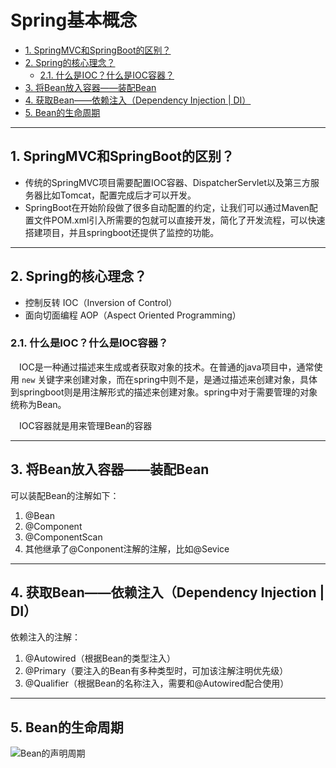 # Spring基本概念

<!-- TOC -->

- [1. SpringMVC和SpringBoot的区别？](#1-springmvc和springboot的区别)
- [2. Spring的核心理念？](#2-spring的核心理念)
  - [2.1. 什么是IOC？什么是IOC容器？](#21-什么是ioc什么是ioc容器)
- [3. 将Bean放入容器——装配Bean](#3-将bean放入容器装配bean)
- [4. 获取Bean——依赖注入（Dependency Injection | DI）](#4-获取bean依赖注入dependency-injection--di)
- [5. Bean的生命周期](#5-bean的生命周期)

<!-- /TOC -->

---
## 1. SpringMVC和SpringBoot的区别？

- 传统的SpringMVC项目需要配置IOC容器、DispatcherServlet以及第三方服务器比如Tomcat，配置完成后才可以开发。
- SpringBoot在开始阶段做了很多自动配置的约定，让我们可以通过Maven配置文件POM.xml引入所需要的包就可以直接开发，简化了开发流程，可以快速搭建项目，并且springboot还提供了监控的功能。

---
## 2. Spring的核心理念？

- 控制反转 IOC（Inversion of Control）
- 面向切面编程 AOP（Aspect Oriented Programming）

### 2.1. 什么是IOC？什么是IOC容器？

&emsp;IOC是一种通过描述来生成或者获取对象的技术。在普通的java项目中，通常使用 `new` 关键字来创建对象，而在spring中则不是，是通过描述来创建对象，具体到springboot则是用注解形式的描述来创建对象。spring中对于需要管理的对象统称为Bean。

&emsp;IOC容器就是用来管理Bean的容器

---
## 3. 将Bean放入容器——装配Bean

可以装配Bean的注解如下：
1. @Bean
2. @Component
3. @ComponentScan
4. 其他继承了@Conponent注解的注解，比如@Sevice

---
## 4. 获取Bean——依赖注入（Dependency Injection | DI）

依赖注入的注解：
1. @Autowired（根据Bean的类型注入）
2. @Primary（要注入的Bean有多种类型时，可加该注解注明优先级）
3. @Qualifier（根据Bean的名称注入，需要和@Autowired配合使用）

---
## 5. Bean的生命周期

![Bean的声明周期](https://cdn.jsdelivr.net/gh/leiyu1997/Blogs@master/Resources/pictures/Bean的声明周期.jpg)